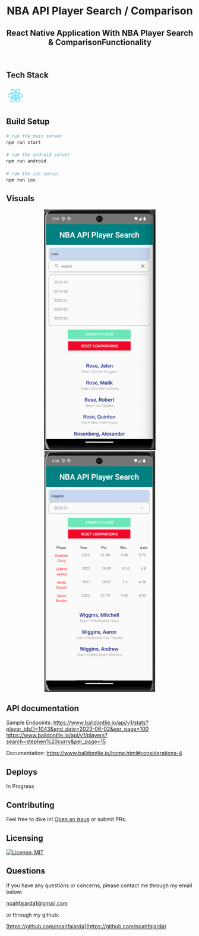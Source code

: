 <div align="center">

# **NBA API Player Search / Comparison**

## React Native Application With NBA Player Search & ComparisonFunctionality

</div>

<br />

## Tech Stack

<code><img height="50" src="https://raw.githubusercontent.com/github/explore/80688e429a7d4ef2fca1e82350fe8e3517d3494d/topics/react-native/react-native.png" alt="react-native"></code>
&nbsp;

## Build Setup

```bash
# run the main server
npm run start

# run the android server
npm run android

# run the ios server
npm run ios
```

## Visuals

<div align="center">

<img src="./images/screenshot1.png" alt="screenshot1" width="300"/>
<img src="./images/screenshot2.png" alt="screenshot2" width="298"/>

</div>

## API documentation

Sample Endpoints:
https://www.balldontlie.io/api/v1/stats?player_ids[]=1043&end_date=2023-06-02&per_page=100
https://www.balldontlie.io/api/v1/players?search=stephen%20curry&per_page=15

Documentation:
https://www.balldontlie.io/home.html#considerations-4

## Deploys

In Progress

## Contributing

Feel free to dive in! [Open an issue](https://github.com/noahfajarda/snapz/issues/new) or submit PRs.

## Licensing

[![License: MIT](https://img.shields.io/badge/License-MIT-yellow.svg)](https://opensource.org/licenses/MIT)

## Questions

If you have any questions or concerns, please contact me through my email below:

noahfajarda1@gmail.com

or through my github:

[https://github.com/noahfajarda](https://github.com/noahfajarda)
